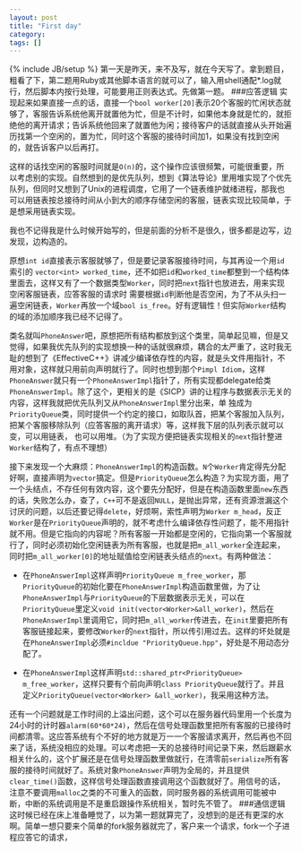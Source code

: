 ```yaml
---
layout: post
title: "First day"
category: 
tags: []
---
```

{% include JB/setup %}
第一天是昨天，来不及写，就在今天写了。拿到题目，粗看了下，第二题用Ruby或其他脚本语言的就可以了，输入用shell通配*.log就行，然后脚本内按行处理，可能要用正则表达式。先做第一题。
###应答逻辑
实现起来如果直接一点的话，直接一个`bool worker[20]`表示20个客服的忙闲状态就够了，客服告诉系统他离开就置他为忙，但是不计时，如果他本身就是忙的，就拒绝他的离开请求；告诉系统他回来了就置他为闲；接待客户的话就直接从头开始遍历找第一个空闲的，置为忙，同时这个客服的接待时间加1，如果没有找到空闲的，就告诉客户以后再打。

这样的话找空闲的客服时间就是`O(n)`的，这个操作应该很频繁，可能很重要，所以考虑别的实现。自然想到的是优先队列，想到《算法导论》里用堆实现了个优先队列，但同时又想到了Unix的进程调度，它用了一个链表维护就绪进程，那我也可以用链表按总接待时间从小到大的顺序存储空闲的客服，链表实现比较简单，于是想采用链表实现。

我也不记得我是什么时候开始写的，但是前面的分析不是很久，很多都是边写，边发现，边构造的。

原想`int id`直接表示客服就够了，但是要记录客服接待时间，与其再设一个用`id`索引的 `vector<int>
worked_time`，还不如把`id`和`worked_time`都整到一个结构体里面去，这样又有了一个数据类型`Worker`，同时把`next`指针也放进去，用来实现空闲客服链表，应答客服的请求时
需要根据`id`判断他是否空闲，为了不从头扫一遍空闲链表，`Worker`再放一个域`bool is_free`。好有逻辑性！但实际`Worker`结构的域的添加顺序我已经不记得了。

类名就叫`PhoneAnswer`吧，原想把所有结构都放到这个类里，简单起见嘛，但是又觉得，如果我优先队列的实现想换一种的话就很麻烦，耦合的太严重了，这时我无耻的想到了《EffectiveC++》讲减少编译依存性的内容，就是头文件用指针，不用对象，这样就只用前向声明就行了。同时也想到那个`Pimpl Idiom`，这样`PhoneAnswer`就只有一个`PhoneAnswerImpl`指针了，所有实现都delegate给类
`PhoneAnswerImpl`。除了这个，更相关的是《SICP》讲的让程序与数据表示无关的内容，这样我就把优先队列又从`PhoneAnswerImpl`里分出来，单
独成为`PriorityQueue`类，同时提供一个约定的接口，如取队首，把某个客服加入队列，把某个客服移除队列（应答客服的离开请求）等，这样我下层的队列表示就可以变，可以用链表，
也可以用堆。（为了实现方便把链表实现相关的`next`指针整进`Worker`结构了，有点不理想）

接下来发现一个大麻烦：`PhoneAnswerImpl`的构造函数。`N`个`Worker`肯定得先分配好啊，直接声明为`vector`搞定。但是`PriorityQueue`怎么构造？为实现方面，用了一个头结点，不存任何有效内容，这个要先分配好，但是在构造函数里面`new`东西的话，失败怎么办，查了，`C++`可不是返回`NULL`，是抛出异常，还有资源泄漏这个讨厌的问题，以后还要记得`delete`，好烦啊，索性声明为`Worker m_head`，反正`Worker`是在`PriorityQueue`声明的，就不考虑什么编译依存性问题了，能不用指针就不用。但是它指向的内容呢？所有客服一开始都是空闲的，它指向第一个客服就行了，同时必须初始化空闲链表为所有客服，也就是把`m_all_worker`全连起来，同时把`m_all_worker[0]`的地址赋值给空闲链表头结点的`next`。有两种做法：

- 在`PhoneAnswerImpl`这样声明`PriorityQueue m_free_worker`，那`PriorityQueue`的初始化要在`PhoneAnswerImpl`构造函数里做，为了让`PhoneAnswerImpl`与`PriorityQueue`的下层数据表示无关，可以在`PriorityQueue`里定义`void init(vector<Worker>&all_worker)`，然后在`PhoneAnswerImpl`里调用它，同时把`m_all_worker`传进去，在`init`里要把所有客服链接起来，要修改`Worker`的`next`指针，所以传引用过去。这样的坏处就是在`PhoneAnswerImpl`必须`#incldue "PriorityQueue.hpp"`，好处是不用动态分配了。

- 在`PhoneAnswerImpl`这样声明`std::shared_ptr<PriorityQueue> m_free_worker`，这样只要有个前向声明`class PriorityQueue`就行了。并且定义`PriorityQueue(vector<Worker> &all_worker)`，我采用这种方法。

还有一个问题就是工作时间的上溢出问题，这个可以在服务器代码里用一个长度为24小时的计时器`alarm(60*60*24)`，然后在信号处理函数里把所有客服的已接待时间都清零。这应答系统有个不好的地方就是万一一个客服请求离开，然后再也不回来了话，系统没相应的处理。可以考虑把一天的总接待时间记录下来，然后跟薪水相关什么的，这个扩展还是在信号处理函数里做就行，在清零前`serialize`所有客服的接待时间就好了。系统对象`PhoneAnswer`声明为全局的，并且提供`clear_time()`函数，这样信号处理函数直接调用这个函数就好了。用信号的话，注意不要调用`malloc`之类的不可重入的函数，同时服务器的系统调用可能被中断，中断的系统调用是不是重启跟操作系统相关，暂时先不管了。
###通信逻辑
这时候已经在床上准备睡觉了，以为第一题就算完了，没想到的是还有更深的水啊。简单一想只要来个简单的fork服务器就完了，客户来一个请求，fork一个子进程应答它的请求，



